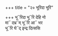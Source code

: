 +++
title = "२० भूरिदा भूरि"

+++
भू᳓रिदा भू᳓रि देहि नो  
मा᳓ दभ्र᳓म् भू᳓रि आ᳓ भर  
भू᳓रि घे᳓द् इन्द्र दित्ससि